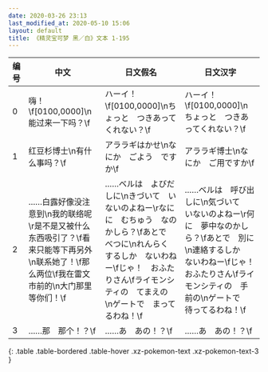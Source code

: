 ```yaml
---
date: 2020-03-26 23:13
last_modified_at: 2020-05-10 15:06
layout: default
title: 《精灵宝可梦 黑／白》文本 1-195
---
```

| 编号 | 中文 | 日文假名 | 日文汉字 |
| ---- | ---- | ---- | --- |
| 0 | 嗨！\f[0100,0000]\n能过来一下吗？\f | ハーイ！\f[0100,0000]\nちょっと　つきあってくれない？\f | ハーイ！\f[0100,0000]\nちょっと　つきあってくれない？\f |
| 1 | 红豆杉博士\n有什么事吗？\f | アララギはかせ\nなにか　ごよう　ですか\f | アララギ博士\nなにか　ご用ですか\f |
| 2 | ……白露好像没注意到\n我的联络呢\r是不是又被什么东西吸引了？\f看来只能等下再另外\n联系她了！\f那么两位\f我在雷文市前的\n大门那里等你们！\f | ……ベルは　よびだしに\nきづいて　いないのよねー\rなにに　むちゅう　なのかしら？\fあとで　べつに\nれんらく　するしか　ないわねー\fじゃ！　おふたりさん\fライモンシティの　てまえの　\nゲートで　まってるわね！\f | ……ベルは　呼び出しに\n気づいて　いないのよねー\r何に　夢中なのかしら？\fあとで　別に\n連絡するしか　ないわねー\fじゃ！　おふたりさん\fライモンシティの　手前の\nゲートで　待ってるわね！\f |
| 3 | ……那　那个！？\f | ……あ　あの！？\f | ……あ　あの！？\f |
{: .table .table-bordered .table-hover .xz-pokemon-text .xz-pokemon-text-3 }